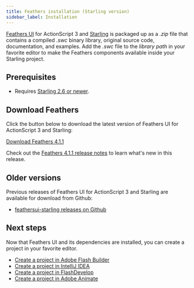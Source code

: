 ```yaml
---
title: Feathers installation (Starling version)
sidebar_label: Installation
---
```


[Feathers UI](/) for ActionScript 3 and [Starling](https://gamua.com/starling/) is packaged up as a _.zip_ file that contains a compiled _.swc_ binary library, original source code, documentation, and examples. Add the _.swc_ file to the _library path_ in your favorite editor to make the Feathers components available inside your Starling project.

## Prerequisites

- Requires [Starling 2.6 or newer](https://gamua.com/starling/download/).

## Download Feathers

Click the button below to download the latest version of Feathers UI for ActionScript 3 and Starling:

<div class="alignCenter">
  <div class="buttonWrapper">
    <a class="button" href="https://github.com/feathersui/feathersui-starling/releases/download/v4.1.1/feathers-ui-4.1.1.zip" onClick="_gaq.push(['_trackEvent', 'Downloads', 'Build', '4.1.1']);">Download Feathers 4.1.1</a>
  </div>
</div>

Check out the <a href="https://github.com/feathersui/feathersui-starling/blob/v4.1.1/RELEASENOTES.md">Feathers 4.1.1 release notes</a> to learn what's new in this release.

## Older versions

Previous releases of Feathers UI for ActionScript 3 and Starling are available for download from Github:

- [feathersui-starling releases on Github](https://github.com/feathersui/feathersui-starling/releases)

## Next steps

Now that Feathers UI and its dependencies are installed, you can create a project in your favorite editor.

- [Create a project in Adobe Flash Builder](./flash-builder.md)
- [Create a project in IntelliJ IDEA](./intellij-idea.md)
- [Create a project in FlashDevelop](./flashdevelop.md)
- [Create a project in Adobe Animate](./flash-pro.md)
